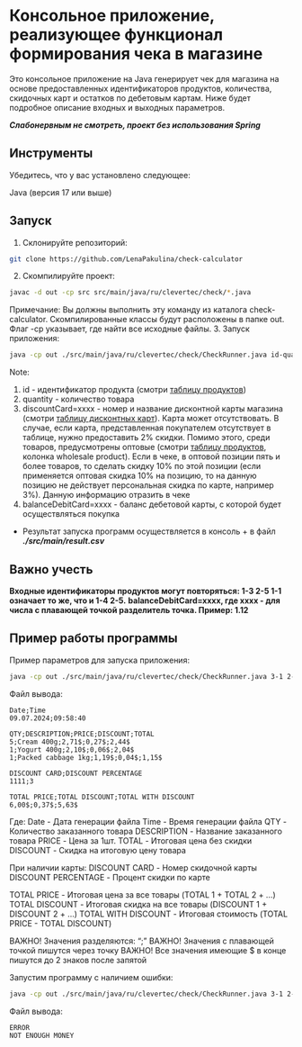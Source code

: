 # Консольное приложение, реализующее функционал формирования чека в магазине

Это консольное приложение на Java генерирует чек для магазина на основе предоставленных 
идентификаторов продуктов, количества, скидочных карт и остатков по дебетовым картам. 
Ниже будет подробное описание входных и выходных параметров.

***Слабонервным не смотреть, проект без использования Spring***

## Инструменты
Убедитесь, что у вас установлено следующее:

Java (версия 17 или выше)

## Запуск

1. Склонируйте репозиторий:
```bash
git clone https://github.com/LenaPakulina/check-calculator
 ```
2. Скомпилируйте проект:
```bash
javac -d out -cp src src/main/java/ru/clevertec/check/*.java
 ```
Примечание: Вы должны выполнить эту команду из каталога check-calculator. 
Скомпилированные классы будут расположены в папке out. 
Флаг -cp указывает, где найти все исходные файлы.
3. Запуск приложения:
```bash
java -cp out ./src/main/java/ru/clevertec/check/CheckRunner.java id-quantity discountCard=xxxx balanceDebitCard=xxxx
```
Note:
1. id - идентификатор продукта (смотри [таблицу продуктов](./src/main/resources/products.csv))
2. quantity - количество товара
3. discountCard=xxxx - номер и название дисконтной карты магазина (смотри [таблицу дисконтных карт](./src/main/resources/discountCards.csv)). 
Карта может отсутствовать. В случае, если карта, представленная покупателем отсутствует в таблице, нужно предоставить 2% скидки. 
Помимо этого, среди товаров, предусмотрены оптовые (смотри [таблицу продуктов](./src/main/resources/products.csv), колонка wholesale product). 
Если в чеке, в оптовой позиции пять и более товаров, то сделать скидку 10% по этой позиции (если применяется оптовая скидка 10% на 
позицию, то на данную позицию не действует персональная скидка по карте, например 3%). Данную информацию отразить в чеке
4. balanceDebitCard=xxxx - баланс дебетовой карты, с которой будет осуществляться покупка

- Результат запуска программ осуществляется в консоль + в файл ***./src/main/result.csv***

## Важно учесть

**Входные идентификаторы продуктов могут повторяться: 1-3 2-5 1-1 означает то же, что и 1-4 2-5.**
**balanceDebitCard=xxxx, где xxxx - для числа с плавающей точкой разделитель точка. Пример: 1.12**

## Пример работы программы

Пример параметров для запуска приложения:
```bash
java -cp out ./src/main/java/ru/clevertec/check/CheckRunner.java 3-1 2-5 5-1 discountCard=1111 balanceDebitCard=100
```
Файл вывода:
``` 
Date;Time
09.07.2024;09:58:40

QTY;DESCRIPTION;PRICE;DISCOUNT;TOTAL
5;Cream 400g;2,71$;0,27$;2,44$
1;Yogurt 400g;2,10$;0,06$;2,04$
1;Packed cabbage 1kg;1,19$;0,04$;1,15$

DISCOUNT CARD;DISCOUNT PERCENTAGE
1111;3

TOTAL PRICE;TOTAL DISCOUNT;TOTAL WITH DISCOUNT
6,00$;0,37$;5,63$
```

Где:
Date - Дата генерации файла
Time - Время генерации файла
QTY - Количество заказанного товара
DESCRIPTION - Название заказанного товара
PRICE - Цена за 1шт.
TOTAL - Итоговая цена без скидки
DISCOUNT - Скидка на итоговую цену товара 

При наличии карты:
DISCOUNT CARD - Номер скидочной карты
DISCOUNT PERCENTAGE - Процент скидки по карте

TOTAL PRICE - Итоговая цена за все товары (TOTAL 1 + TOTAL 2 + …)
TOTAL DISCOUNT - Итоговая скидка на все товары (DISCOUNT 1 + DISCOUNT 2 + …)
TOTAL WITH DISCOUNT - Итоговая стоимость (TOTAL PRICE - TOTAL DISCOUNT)

ВАЖНО! Значения разделяются: “;”
ВАЖНО! Значения с плавающей точкой пишутся через точку
ВАЖНО! Все значения имеющие $ в конце пишутся до 2 знаков после запятой

Запустим программу с наличием ошибки: 
```bash
java -cp out ./src/main/java/ru/clevertec/check/CheckRunner.java 3-1 2-5 5-1 discountCard=1111 balanceDebitCard=1.23
```
Файл вывода:
``` 
ERROR
NOT ENOUGH MONEY
```


